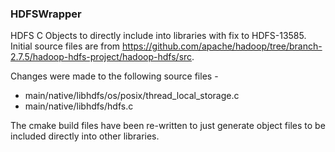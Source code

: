 ### HDFSWrapper
HDFS C Objects to directly include into libraries with fix to HDFS-13585. Initial source files are from https://github.com/apache/hadoop/tree/branch-2.7.5/hadoop-hdfs-project/hadoop-hdfs/src.

Changes were made to the following source files -
* main/native/libhdfs/os/posix/thread_local_storage.c
* main/native/libhdfs/hdfs.c

The cmake build files have been re-written to just generate object files to be included directly into other libraries.


